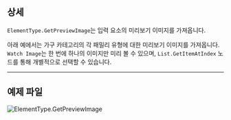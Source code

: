 ## 상세
`ElementType.GetPreviewImage`는 입력 요소의 미리보기 이미지를 가져옵니다.

아래 예에서는 가구 카테고리의 각 패밀리 유형에 대한 미리보기 이미지를 가져옵니다. `Watch Image`는 한 번에 하나의 이미지만 미리 볼 수 있으며, `List.GetItemAtIndex` 노드를 통해 개별적으로 선택할 수 있습니다.
___
## 예제 파일

![ElementType.GetPreviewImage](./Revit.Elements.ElementType.GetPreviewImage_img.jpg)
